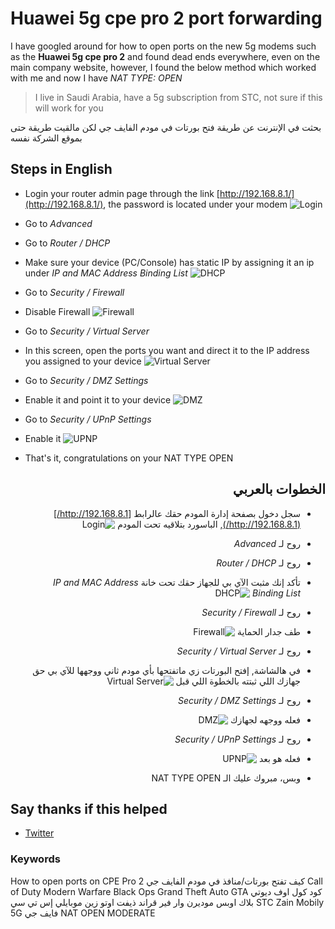 # Huawei 5g cpe pro 2 port forwarding

I have googled around for how to open ports on the new 5g modems such as the **Huawei 5g cpe pro 2** and found dead ends everywhere, even on the main company website, however, I found the below method which worked with me and now I have _NAT TYPE: OPEN_

> I live in Saudi Arabia, have a 5g subscription from STC, not sure if this will work for you

بحثت في الإنترنت عن طريقة فتح بورتات في مودم الفايف جي لكن مالقيت طريقة حتى بموقع الشركة نفسه

## Steps in English

- Login your router admin page through the link [http://192.168.8.1/](http://192.168.8.1/), the password is located under your modem
  ![Login](https://raw.githubusercontent.com/Mo9a7i/huawei-5g-cpe-pro-2-port-forwarding/main/assets/images/login.png)

- Go to *Advanced*
- Go to *Router / DHCP*
- Make sure your device (PC/Console) has static IP by assigning it an ip under *IP and MAC Address Binding List*
  ![DHCP](https://raw.githubusercontent.com/Mo9a7i/huawei-5g-cpe-pro-2-port-forwarding/main/assets/images/dhcp.png)

- Go to *Security / Firewall*
- Disable Firewall
  ![Firewall](https://raw.githubusercontent.com/Mo9a7i/huawei-5g-cpe-pro-2-port-forwarding/main/assets/images/firewall.png)

- Go to *Security / Virtual Server*
- In this screen, open the ports you want and direct it to the IP address you assigned to your device
  ![Virtual Server](https://raw.githubusercontent.com/Mo9a7i/huawei-5g-cpe-pro-2-port-forwarding/main/assets/images/virtual.png)

- Go to *Security / DMZ Settings*
- Enable it and point it to your device
  ![DMZ](https://raw.githubusercontent.com/Mo9a7i/huawei-5g-cpe-pro-2-port-forwarding/main/assets/images/dmz.png)

- Go to *Security / UPnP Settings*
- Enable it
  ![UPNP](https://raw.githubusercontent.com/Mo9a7i/huawei-5g-cpe-pro-2-port-forwarding/main/assets/images/upnp.png)
- That's it, congratulations on your NAT TYPE OPEN

<span dir="rtl" align="right">

## الخطوات بالعربي

- سجل دخول بصفحة إدارة المودم حقك عالرابط  [http://192.168.8.1/](http://192.168.8.1/), الباسورد بتلاقيه تحت المودم
  ![Login](https://raw.githubusercontent.com/Mo9a7i/huawei-5g-cpe-pro-2-port-forwarding/main/assets/images/login.png)

- روح لـ *Advanced*
- روح لـ *Router / DHCP*
- تأكد إنك مثبت الآي بي للجهاز حقك تحت خانة *IP and MAC Address Binding List*
  ![DHCP](https://raw.githubusercontent.com/Mo9a7i/huawei-5g-cpe-pro-2-port-forwarding/main/assets/images/dhcp.png)

- روح لـ *Security / Firewall*
- طف جدار الحماية
  ![Firewall](https://raw.githubusercontent.com/Mo9a7i/huawei-5g-cpe-pro-2-port-forwarding/main/assets/images/firewall.png)

- روح لـ *Security / Virtual Server*
- في هالشاشة, إفتح البورتات زي ماتفتحها بأي مودم ثاني ووجهها للآي بي حق جهازك اللي ثبتته بالخطوة اللي قبل
  ![Virtual Server](https://raw.githubusercontent.com/Mo9a7i/huawei-5g-cpe-pro-2-port-forwarding/main/assets/images/virtual.png)

- روح لـ *Security / DMZ Settings*
- فعله ووجهه لجهازك
  ![DMZ](https://raw.githubusercontent.com/Mo9a7i/huawei-5g-cpe-pro-2-port-forwarding/main/assets/images/dmz.png)

- روح لـ *Security / UPnP Settings*
- فعله هو بعد
  ![UPNP](https://raw.githubusercontent.com/Mo9a7i/huawei-5g-cpe-pro-2-port-forwarding/main/assets/images/upnp.png)
- وبس، مبروك عليك الـ NAT TYPE OPEN

</span>

## Say thanks if this helped

- [Twitter](https://www.twitter.com/BuFai7an)

### Keywords

How to open ports on CPE Pro 2 كيف تفتح بورتات/منافذ في مودم الفايف جي
Call of Duty Modern Warfare Black Ops Grand Theft Auto GTA كود كول اوف ديوتي بلاك اوبس موديرن وار فير قراند ذيفت اوتو زين موبايلي إس تي سي STC Zain Mobily 5G فايف جي NAT OPEN MODERATE
